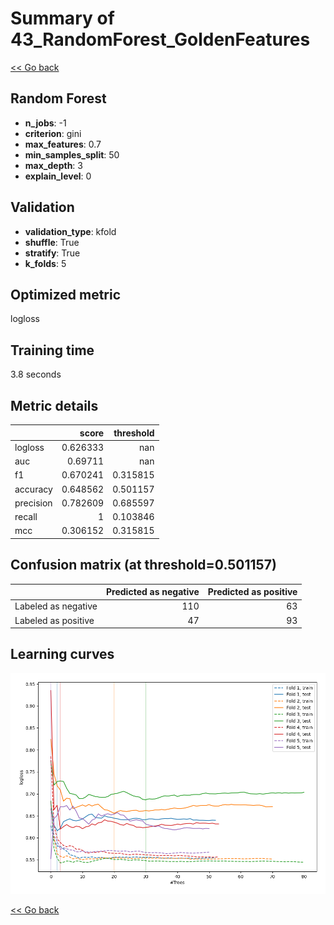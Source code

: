 # Summary of 43_RandomForest_GoldenFeatures

[<< Go back](../README.md)


## Random Forest
- **n_jobs**: -1
- **criterion**: gini
- **max_features**: 0.7
- **min_samples_split**: 50
- **max_depth**: 3
- **explain_level**: 0

## Validation
 - **validation_type**: kfold
 - **shuffle**: True
 - **stratify**: True
 - **k_folds**: 5

## Optimized metric
logloss

## Training time

3.8 seconds

## Metric details
|           |    score |   threshold |
|:----------|---------:|------------:|
| logloss   | 0.626333 |  nan        |
| auc       | 0.69711  |  nan        |
| f1        | 0.670241 |    0.315815 |
| accuracy  | 0.648562 |    0.501157 |
| precision | 0.782609 |    0.685597 |
| recall    | 1        |    0.103846 |
| mcc       | 0.306152 |    0.315815 |


## Confusion matrix (at threshold=0.501157)
|                     |   Predicted as negative |   Predicted as positive |
|:--------------------|------------------------:|------------------------:|
| Labeled as negative |                     110 |                      63 |
| Labeled as positive |                      47 |                      93 |

## Learning curves
![Learning curves](learning_curves.png)

[<< Go back](../README.md)

